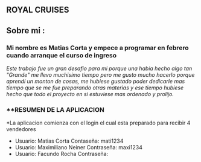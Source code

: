 ## **ROYAL CRUISES**

## Sobre mi :  

### Mi nombre es **Matias Corta** y empece a programar en febrero cuando arranque el curso de ingreso 
*Este trabajo fue un gran desafio para mi porque una habia hecho algo tan "Grande" me llevo muchisimo tiempo pero me gusto mucho hacerlo porque aprendi un monton de cosas, me hubiese gustado poder dedicarle mas tiempo que se me fue preparando otras materias y ese tiempo hubiese hecho que todo el proyecto en si estuviese mas ordenado y prolijo.*

### **RESUMEN DE LA APLICACION 
*La aplicacion comienza con el login el cual esta preparado para recibir 4 vendedores
- Usuario: Matias Corta    Contaseña: mati1234
- Usuario: Maximiliano Neiner   Contraseña: maxi1234
- Usuario: Facundo Rocha    Contraseña: 

